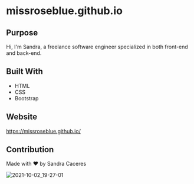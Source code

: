 # missroseblue.github.io

## Purpose
Hi, I'm Sandra, a freelance software engineer specialized in both front-end and back-end.

## Built With
* HTML
* CSS
* Bootstrap

## Website
https://missroseblue.github.io/

## Contribution
Made with ❤️ by Sandra Caceres

![2021-10-02_19-27-01](https://user-images.githubusercontent.com/28720227/135737281-d100568c-40ed-4353-b7f8-edb464f69835.png)
